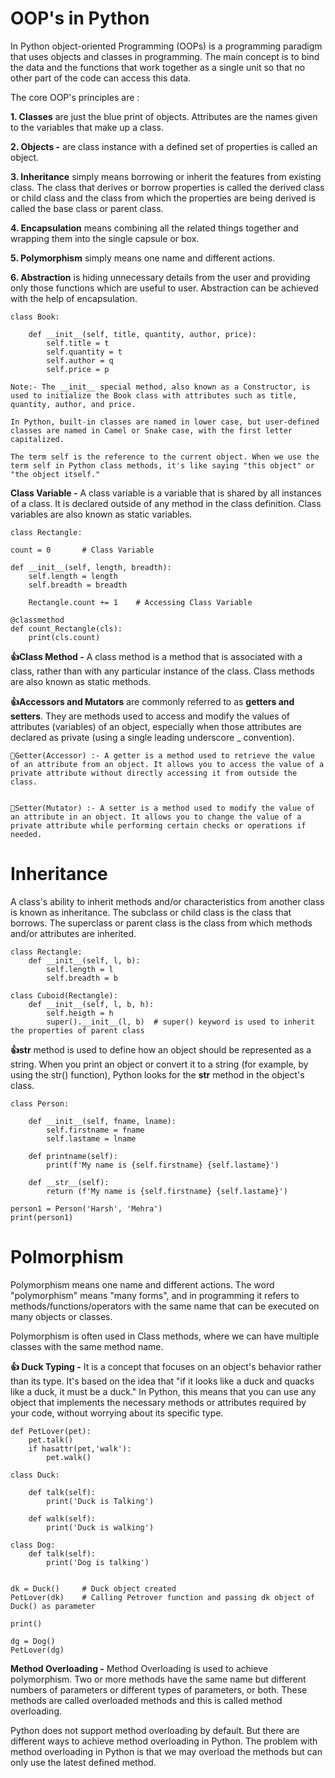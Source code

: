 # OOP's in Python
In Python object-oriented Programming (OOPs) is a programming paradigm that uses objects and classes in programming. The main concept is to bind the data and the functions that work together as a single unit so that no other part of the code can access this data.

The core OOP's principles are :

**1. Classes** are just the blue print of objects. Attributes are the names given to the variables that make up a class.

**2. Objects -** are class instance with a defined set of properties is called an object.

**3. Inheritance** simply means borrowing or inherit the features from existing class. The class that derives or borrow properties is called the derived class or child class and the class from which the properties are being derived is called the base class or parent class.

**4. Encapsulation**  means combining all the related things together and wrapping them into the single capsule or box. 

**5. Polymorphism** simply means one name and different actions.

**6. Abstraction** is hiding unnecessary details from the user and providing only those functions which are useful to user. Abstraction can be achieved with the help of encapsulation.

    class Book:
        
        def __init__(self, title, quantity, author, price):
            self.title = t
            self.quantity = t
            self.author = q
            self.price = p
    
    Note:- The __init__ special method, also known as a Constructor, is used to initialize the Book class with attributes such as title, quantity, author, and price.

    In Python, built-in classes are named in lower case, but user-defined classes are named in Camel or Snake case, with the first letter capitalized.

    The term self is the reference to the current object. When we use the term self in Python class methods, it's like saying "this object" or "the object itself."

**Class Variable -** A class variable is a variable that is shared by all instances of a class. It is declared outside of any method in the class definition. Class variables are also known as static variables.

    class Rectangle:

    count = 0       # Class Variable

    def __init__(self, length, breadth):
        self.length = length
        self.breadth = breadth

        Rectangle.count += 1    # Accessing Class Variable
    
    @classmethod
    def count_Rectangle(cls):
        print(cls.count)

**👍Class Method -** A class method is a method that is associated with a class, rather than with any particular instance of the class. Class methods are also known as static methods.

**👍Accessors and Mutators** are commonly  referred to as **getters and setters**.  They are methods used to access and modify the values of attributes (variables) of an object, especially when those attributes are declared as private (using a single leading underscore _ convention).

    🔸Getter(Accessor) :- A getter is a method used to retrieve the value of an attribute from an object. It allows you to access the value of a private attribute without directly accessing it from outside the class. 


    🔸Setter(Mutator) :- A setter is a method used to modify the value of an attribute in an object. It allows you to change the value of a private attribute while performing certain checks or operations if needed.

# Inheritance
A class's ability to inherit methods and/or characteristics from another class is known as inheritance. The subclass or child class is the class that borrows. The superclass or parent class is the class from which methods and/or attributes are inherited.

    class Rectangle:
        def __init__(self, l, b):
            self.length = l
            self.breadth = b

    class Cuboid(Rectangle):
        def __init__(self, l, b, h):
            self.heigth = h
            super().__init__(l, b)  # super() keyword is used to inherit the properties of parent class

**👍__str__** method is used to define how an object should be represented as a string. When you print an object or convert it to a string (for example, by using the str() function), Python looks for the __str__ method in the object's class.

    class Person:

        def __init__(self, fname, lname):
            self.firstname = fname
            self.lastame = lname

        def printname(self):
            print(f'My name is {self.firstname} {self.lastame}')

        def __str__(self):
            return (f'My name is {self.firstname} {self.lastame}')

    person1 = Person('Harsh', 'Mehra')
    print(person1)

# Polmorphism
Polymorphism means one name and different actions. The word "polymorphism" means "many forms", and in programming it refers to methods/functions/operators with the same name that can be executed on many objects or classes.  

Polymorphism is often used in Class methods, where we can have multiple classes with the same method name.

**👍 Duck Typing -** It is a concept that focuses on an object's behavior rather than its type. It's based on the idea that "if it looks like a duck and quacks like a duck, it must be a duck." In Python, this means that you can use any object that implements the necessary methods or attributes required by your code, without worrying about its specific type.

    def PetLover(pet):
        pet.talk()
        if hasattr(pet,'walk'):     
            pet.walk()

    class Duck:

        def talk(self):
            print('Duck is Talking')

        def walk(self):
            print('Duck is walking')

    class Dog:
        def talk(self):
            print('Dog is talking')


    dk = Duck()     # Duck object created
    PetLover(dk)    # Calling Petrover function and passing dk object of Duck() as parameter

    print()

    dg = Dog()
    PetLover(dg)

**Method Overloading -** Method Overloading is used to achieve polymorphism. Two or more methods have the same name but different numbers of parameters or different types of parameters, or both. These methods are called overloaded methods and this is called method overloading. 

Python does not support method overloading by default. But there are different ways to achieve method overloading in Python. The problem with method overloading in Python is that we may overload the methods but can only use the latest defined method. 




